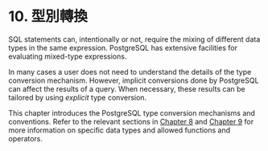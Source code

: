 # 10. 型別轉換

SQL statements can, intentionally or not, require the mixing of different data types in the same expression. PostgreSQL has extensive facilities for evaluating mixed-type expressions.

In many cases a user does not need to understand the details of the type conversion mechanism. However, implicit conversions done by PostgreSQL can affect the results of a query. When necessary, these results can be tailored by using _explicit_ type conversion.

This chapter introduces the PostgreSQL type conversion mechanisms and conventions. Refer to the relevant sections in [Chapter 8](https://www.postgresql.org/docs/10/static/datatype.html) and [Chapter 9](https://www.postgresql.org/docs/10/static/functions.html) for more information on specific data types and allowed functions and operators.
